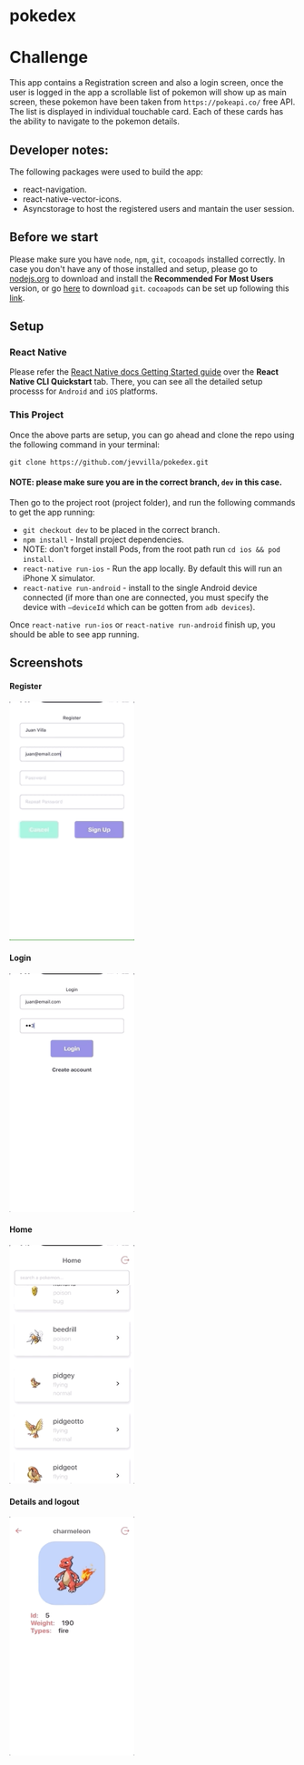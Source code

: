 # pokedex
# Challenge
This app contains a Registration screen and also a login screen, once the user is logged in the app a scrollable list of pokemon will show up as main screen, these pokemon have been taken from `https://pokeapi.co/` free API. The list is displayed in individual touchable card. Each of these cards has the ability to navigate to the pokemon details.

## Developer notes:

The following packages were used to build the app:
- react-navigation.
- react-native-vector-icons.
- Asyncstorage to host the registered users and mantain the user session.

 ## Before we start

 Please make sure you have `node`, `npm`, `git`, `cocoapods` installed correctly. In case you don't have any of those installed and setup, please go to [nodejs.org](https://nodejs.org/en/) to download and install the **Recommended For Most Users** version, or go [here](https://git-scm.com/downloads) to download `git`. `cocoapods` can be set up following this [link](https://facebook.github.io/react-native/docs/integration-with-existing-apps).


 ## Setup

 ### React Native

 Please refer the [React Native docs Getting Started guide](https://facebook.github.io/react-native/docs/getting-started) over the **React Native CLI Quickstart** tab. There, you can see all the detailed setup processs for `Android` and `iOS` platforms.

 ### This Project

 Once the above parts are setup, you can go ahead and clone the repo using the following command in your terminal:
```
git clone https://github.com/jevvilla/pokedex.git
```
#### NOTE: please make sure you are in the correct branch, `dev` in this case.

Then go to the project root (project folder), and run the following commands to get the app running:

- `git checkout dev` to be placed in the correct branch.
- `npm install` - Install project dependencies.
- NOTE: don't forget install Pods, from the root path run `cd ios && pod install`.
- `react-native run-ios` - Run the app locally.  By default this will run an iPhone X simulator.
- `react-native run-android` - install to the single Android device connected (if more than one are connected, you must specify the device with `—deviceId` which can be gotten from `adb devices`).

Once `react-native run-ios` or `react-native run-android` finish up, you should be able to see app running.

## Screenshots
#### Register
<img src="assets/registration.gif" width="220" height="420" />

#### Login
<img src="assets/login.gif" width="220" height="420" />

#### Home
<img src="assets/home.gif" width="220" height="420" />

#### Details and logout
<img src="assets/details.gif" width="220" height="420" />
